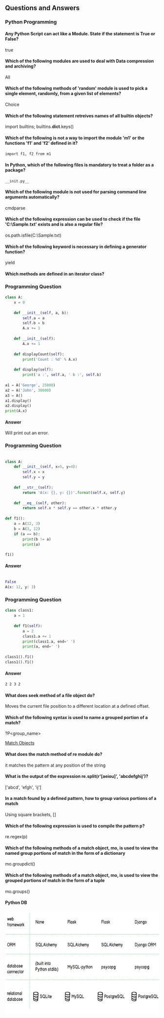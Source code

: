 
## Questions and Answers

### Python Programming

#### Any Python Script can act like a Module. State if the statement is True or False?

true

#### Which of the following modules are used to deal with Data compression and archiving?

All

#### Which of the following methods of 'random' module is used to pick a single element, randomly, from a given list of elements?

Choice

#### Which of the following statement retreives names of all builtin objects?

import builtins; builtins.__dict__.keys()

#### Which of the following is not a way to import the module 'm1' or the functions 'f1' and 'f2' defined in it?

```
import f1, f2 from m1
```

#### In Python, which of the following files is mandatory to treat a folder as a package?

```
__init.py__
```

#### Which of the following module is not used for parsing command line arguments automatically?
cmdparse 

#### Which of the following expression can be used to check if the file 'C:\Sample.txt' exists and is also a regular file?
os.path.isfile(C:\Sample.txt)

#### Which of the following keyword is necessary in defining a generator function?
yield

#### Which methods are defined in an iterator class?



### Programming Question

```python
class A:
    x = 0

    def __init__(self, a, b):
        self.a = a
        self.b = b
        A.x += 1

    def __init__(self):
        A.x += 1

    def displayCount(self):
        print('Count : %d' % A.x)

    def display(self):
        print('a :', self.a, ' b :', self.b)

a1 = A('George', 25000)
a2 = A('John', 30000)
a3 = A()
a1.display()
a2.display()
print(A.x)
```

#### Answer
Will print out an error.

### Programming Question

```python

class A:
    def __init__(self, x=5, y=4):
        self.x = x
        self.y = y

    def __str__(self):
        return 'A(x: {}, y: {})'.format(self.x, self.y)
        
    def __eq__(self, other):
        return self.x * self.y == other.x * other.y
     
def f1():
    a = A(12, 3)
    b = A(3, 12)
    if (a == b):
        print(b != a)
        print(a)

f1()
```

#### Answer

```python

False
A(x: 12, y: 3)

```

### Programming Question
```python
class class1:
    a = 1

    def f1(self):
        a = 2
        class1.a += 1
        print(class1.a, end=' ')
        print(a, end=' ')

class1().f1()
class1().f1()

```

#### Answer

```txt
2 2 3 2
```

#### What does seek method of a file object do?

Moves the current file position to a different location at a defined offset.

#### Which of the following syntax is used to name a grouped portion of a match?

?P<group_name>

[Match Objects](https://docs.python.org/2.0/lib/match-objects.html)

#### What does the match method of re module do?

it matches the pattern at any position of the string


#### What is the output of the expression re.split(r'[aeiou]', 'abcdefghij')?

['abcd', 'efgh', 'ij']

#### In a match found by a defined pattern, how to group various portions of a match

Using square brackets, []

#### Which of the following expression is used to compile the pattern p?

re.regex(p)

#### Which of the following methods of a match object, mo, is used to view the named group portions of match in the form of a dictionary

mo.groupdict()

#### Which of the following methods of a match object, mo, is used to view the grouped portions of match in the form of a tuple

mo.groups()

#### Python DB

![Python Databases](https://github.com/navkar/Python3/blob/master/images/Working_with_Databases_Card8.jpeg)



